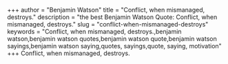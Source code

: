 +++
author = "Benjamin Watson"
title = "Conflict, when mismanaged, destroys."
description = "the best Benjamin Watson Quote: Conflict, when mismanaged, destroys."
slug = "conflict-when-mismanaged-destroys"
keywords = "Conflict, when mismanaged, destroys.,benjamin watson,benjamin watson quotes,benjamin watson quote,benjamin watson sayings,benjamin watson saying,quotes, sayings,quote, saying, motivation"
+++
Conflict, when mismanaged, destroys.
